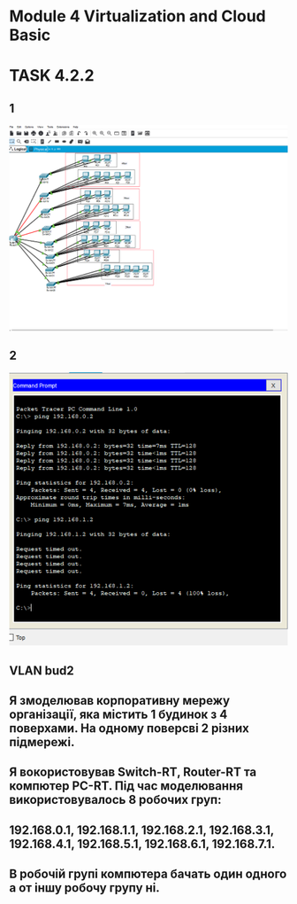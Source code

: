 # Module 4 Virtualization and Cloud Basic
# TASK 4.2.2

## 1
![alt text](1.PNG)
## 2
![alt text](2.PNG)
## VLAN bud2




## Я змоделював корпоративну мережу організації, яка містить 1 будинок з 4 поверхами. На одному поверсві 2 різних підмережі.
## Я вокористовував Switch-RT, Router-RT та компютер PC-RT. Під час моделювання використовувалось 8 робочих груп:
## 192.168.0.1, 192.168.1.1, 192.168.2.1, 192.168.3.1, 192.168.4.1, 192.168.5.1, 192.168.6.1, 192.168.7.1. 
## В робочій групі компютера бачать один одного а от іншу робочу групу ні.
